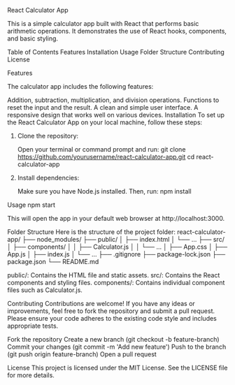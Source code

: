 React Calculator App

This is a simple calculator app built with React that performs basic arithmetic operations. It demonstrates the use of React hooks, components, and basic styling.

Table of Contents
Features
Installation
Usage
Folder Structure
Contributing
License

Features

The calculator app includes the following features:

Addition, subtraction, multiplication, and division operations.
Functions to reset the input and the result.
A clean and simple user interface.
A responsive design that works well on various devices.
Installation
To set up the React Calculator App on your local machine, follow these steps:

1. Clone the repository:

   Open your terminal or command prompt and run:
   git clone https://github.com/yourusername/react-calculator-app.git
   cd react-calculator-app

2. Install dependencies:

   Make sure you have Node.js installed. Then, run:
   npm install

Usage
npm start

This will open the app in your default web browser at http://localhost:3000.

Folder Structure
Here is the structure of the project folder:
react-calculator-app/
├── node_modules/
├── public/
│   ├── index.html
│   └── ...
├── src/
│   ├── components/
│   │   ├── Calculator.js
│   │   └── ...
│   ├── App.css
│   ├── App.js
│   ├── index.js
│   └── ...
├── .gitignore
├── package-lock.json
├── package.json
└── README.md


public/: Contains the HTML file and static assets.
src/: Contains the React components and styling files.
components/: Contains individual component files such as Calculator.js.

Contributing
Contributions are welcome! If you have any ideas or improvements, feel free to fork the repository and submit a pull request. Please ensure your code adheres to the existing code style and includes appropriate tests.

Fork the repository
Create a new branch (git checkout -b feature-branch)
Commit your changes (git commit -m 'Add new feature')
Push to the branch (git push origin feature-branch)
Open a pull request

License
This project is licensed under the MIT License. See the LICENSE file for more details.

